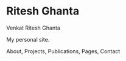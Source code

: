 # Ritesh Ghanta

Venkat Ritesh Ghanta

My personal site.

About, Projects, Publications, Pages, Contact
